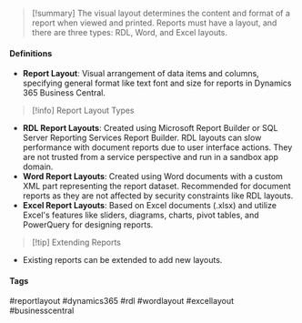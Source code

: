 > [!summary] 
> The visual layout determines the content and format of a report when viewed and printed. Reports must have a layout, and there are three types: RDL, Word, and Excel layouts.

#### Definitions
- **Report Layout**: Visual arrangement of data items and columns, specifying general format like text font and size for reports in Dynamics 365 Business Central.

> [!info] Report Layout Types

- **RDL Report Layouts**: Created using Microsoft Report Builder or SQL Server Reporting Services Report Builder. RDL layouts can slow performance with document reports due to user interface actions. They are not trusted from a service perspective and run in a sandbox app domain.
- **Word Report Layouts**: Created using Word documents with a custom XML part representing the report dataset. Recommended for document reports as they are not affected by security constraints like RDL layouts.
- **Excel Report Layouts**: Based on Excel documents (.xlsx) and utilize Excel's features like sliders, diagrams, charts, pivot tables, and PowerQuery for designing reports.

> [!tip] Extending Reports

- Existing reports can be extended to add new layouts.

#### Tags
#reportlayout #dynamics365 #rdl #wordlayout #excellayout #businesscentral
